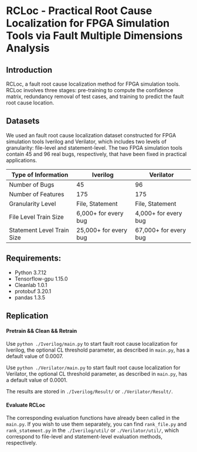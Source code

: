 # RCLoc - Practical Root Cause Localization for FPGA Simulation Tools via Fault Multiple Dimensions Analysis

## Introduction
RCLoc, a fault root cause localization method for FPGA simulation tools.\
RCLoc involves three stages: pre-training to compute the confidence matrix, redundancy removal of test cases, and training to predict the fault root cause location.

## Datasets
We used an fault root cause localization dataset constructed for FPGA simulation tools Iverilog and Verilator, which includes two levels of granularity: file-level and statement-level. 
The two FPGA simulation tools contain 45 and 96 real bugs, respectively, that have been fixed in practical applications.


| Type of Information        | Iverilog              | Verilator             |
|----------------------------|-----------------------|-----------------------|
| Number of Bugs             | 45                    | 96                    |
| Number of Features         | 175                   | 175                   |
| Granularity Level          | File, Statement       | File, Statement       |
| File Level Train Size      | 6,000+ for every bug  | 4,000+ for every bug  |
| Statement Level Train Size | 25,000+ for every bug | 67,000+ for every bug |

## Requirements:
- Python 3.7.12
- Tensorflow-gpu 1.15.0
- Cleanlab 1.0.1
- protobuf 3.20.1
- pandas 1.3.5

## Replication

#### Pretrain && Clean && Retrain

Use ```python ./Iverilog/main.py``` to start fault root cause localization for Iverilog, the optional CL threshold parameter, as described in ```main.py```, has a default value of 0.0007. 

Use ```python ./Verilator/main.py``` to start fault root cause localization for Verilator, the optional CL threshold parameter, as described in ```main.py```, has a default value of 0.0001. 

The results are stored in ```./Iverilog/Result/``` or ```./Verilator/Result/```.

#### Evaluate RCLoc

The corresponding evaluation functions have already been called in the ```main.py```. If you wish to use them separately, 
you can find ```rank_file.py``` and ```rank_statement.py``` in the ```./Iverilog/util/``` or ```./Verilator/util/```, which correspond to file-level and statement-level evaluation methods, respectively.
